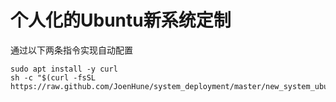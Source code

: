 # 个人化的Ubuntu新系统定制

通过以下两条指令实现自动配置

```
sudo apt install -y curl
sh -c "$(curl -fsSL https://raw.github.com/JoenHune/system_deployment/master/new_system_ubuntu16.04_x86_64.sh)"
```
